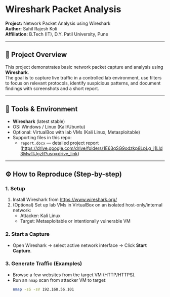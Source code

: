 # Wireshark Packet Analysis

**Project:** Network Packet Analysis using Wireshark  
**Author:** Sahil Rajesh Koli  
**Affiliation:** B.Tech (IT), D.Y. Patil University, Pune

---

## 📌 Project Overview
This project demonstrates basic network packet capture and analysis using **Wireshark**.  
The goal is to capture live traffic in a controlled lab environment, use filters to focus on relevant protocols, identify suspicious patterns, and document findings with screenshots and a short report.

---

## 🧰 Tools & Environment
- **Wireshark** (latest stable)  
- OS: Windows / Linux (Kali/Ubuntu)  
- Optional: VirtualBox with lab VMs (Kali Linux, Metasploitable)  
- Supporting files in this repo:
  - `report.docx` — detailed project report (https://drive.google.com/drive/folders/1E63qSG9odzkp8LpLg_j1Lld3MwTlJgzR?usp=drive_link)
  

---

## ⚙️ How to Reproduce (Step-by-step)

### 1. Setup
1. Install Wireshark from https://www.wireshark.org/  
2. (Optional) Set up lab VMs in VirtualBox on an isolated host-only/internal network:
   - Attacker: Kali Linux
   - Target: Metasploitable or intentionally vulnerable VM

### 2. Start a Capture
- Open Wireshark → select active network interface → Click **Start Capture**.

### 3. Generate Traffic (Examples)
- Browse a few websites from the target VM (HTTP/HTTPS).
- Run an `nmap` scan from attacker VM to target:
  ```bash
  nmap -sS -sV 192.168.56.101
